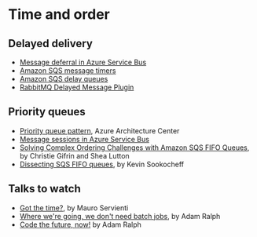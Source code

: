 # Time and order

## Delayed delivery

- [Message deferral in Azure Service Bus](https://learn.microsoft.com/en-us/azure/service-bus-messaging/message-deferral)
- [Amazon SQS message timers](https://docs.aws.amazon.com/AWSSimpleQueueService/latest/SQSDeveloperGuide/sqs-message-timers.html)
- [Amazon SQS delay queues](https://docs.aws.amazon.com/AWSSimpleQueueService/latest/SQSDeveloperGuide/sqs-delay-queues.html)
- [RabbitMQ Delayed Message Plugin](https://github.com/rabbitmq/rabbitmq-delayed-message-exchange)

## Priority queues

- [Priority queue pattern](https://learn.microsoft.com/en-us/azure/architecture/patterns/priority-queue), Azure Architecture Center
- [Message sessions in Azure Service Bus](https://docs.microsoft.com/en-us/azure/service-bus-messaging/message-sessions)
- [Solving Complex Ordering Challenges with Amazon SQS FIFO Queues](https://aws.amazon.com/blogs/compute/solving-complex-ordering-challenges-with-amazon-sqs-fifo-queues/), by Christie Gifrin and Shea Lutton
- [Dissecting SQS FIFO queues](https://sookocheff.com/post/messaging/dissecting-sqs-fifo-queues/), by Kevin Sookocheff

## Talks to watch

- [Got the time?](https://www.youtube.com/watch?v=dXzruf1nYmw&pp=ygUSZ290IHRoZSB0aW1lIG1hdXJv), by Mauro Servienti
- [Where we're going, we don't need batch jobs](https://www.youtube.com/watch?v=9ix0vVL34-M&pp=ygUqd2hlcmUgd2UncmUgZ29pbmcgd2UgZG9uJ3QgbmVlZCBiYXRjaCBqb2Jz), by Adam Ralph
- [Code the future, now!](https://www.youtube.com/watch?v=XOvojmeT0Xk&t=1460s&pp=ygUKYWRhbSByYWxwaA%3D%3D) by Adam Ralph